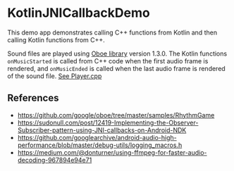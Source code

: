 # KotlinJNICallbackDemo

This demo app demonstrates calling C++ functions from Kotlin and then calling Kotlin functions from C++.

Sound files are played using [Oboe library](https://github.com/google/oboe) version 1.3.0. The Kotlin functions `onMusicStarted` is called from C++ code when the first audio frame is rendered, and `onMusicEnded` is called when the last audio frame is rendered of the sound file. [See Player.cpp](https://github.com/bargergo/KotlinJNICallbackDemo/blob/master/app/src/main/cpp/audio/Player.cpp)

## References
* https://github.com/google/oboe/tree/master/samples/RhythmGame
* https://sudonull.com/post/12419-Implementing-the-Observer-Subscriber-pattern-using-JNI-callbacks-on-Android-NDK
* https://github.com/googlearchive/android-audio-high-performance/blob/master/debug-utils/logging_macros.h
* https://medium.com/@donturner/using-ffmpeg-for-faster-audio-decoding-967894e94e71
